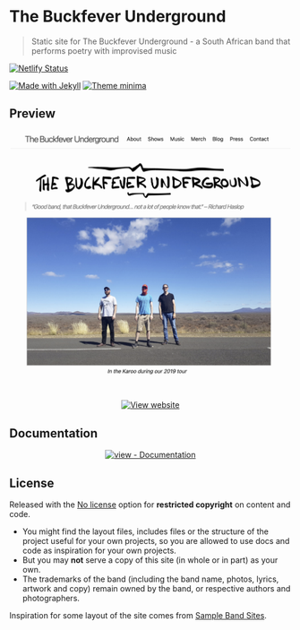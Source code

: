 # The Buckfever Underground
> Static site for The Buckfever Underground - a South African band that performs poetry with improvised music

[![Netlify Status](https://api.netlify.com/api/v1/badges/b329a8c4-11e0-4f4e-9247-6d496bd3331a/deploy-status)](https://app.netlify.com/sites/buckfever-underground/deploys)

[![Made with Jekyll](https://img.shields.io/badge/jekyll-4-blue.svg)](https://jekyllrb.com)
[![Theme minima](https://img.shields.io/badge/theme-minima-blue.svg)](https://github.com/jekyll/minima)


## Preview

<div align="center">
<a href="https://thebuckfeverunderground.co.za/">

<img src="/sample.png" alt="Sample screenshot" width="500">
<br>
<br>
    
![View website](https://img.shields.io/badge/View-Website-2ea44f?style=for-the-badge)

</a>
</div>

    
## Documentation

<div align="center">

[![view - Documentation](https://img.shields.io/badge/view-Documentation-blue?style=for-the-badge)](/docs/ "Go to project documentation")

</div>


## License

Released with the [No license](https://choosealicense.com/no-permission/) option for **restricted copyright** on content and code.

- You might find the layout files, includes files or the structure of the project useful for your own projects, so you are allowed to use docs and code as inspiration for your own projects.
- But you may **not** serve a copy of this site (in whole or in part) as your own.
- The trademarks of the band (including the band name, photos, lyrics, artwork and copy) remain owned by the band, or respective authors and photographers.

Inspiration for some layout of the site comes from [Sample Band Sites](https://bandzoogle.com/sample-band-sites).
